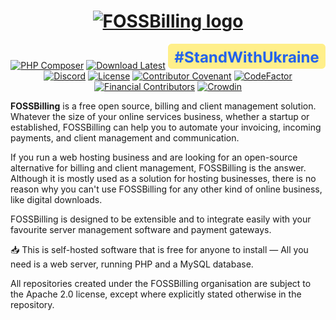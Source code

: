 <h1 align="center">
  <a href="https://fossbilling.org/">
    <picture>
      <source media="(prefers-color-scheme: dark)" srcset="https://raw.githubusercontent.com/FOSSBilling/fossbilling.org/main/public/img/wordmark-white.png">
      <img alt="FOSSBilling logo" src="https://raw.githubusercontent.com/FOSSBilling/fossbilling.org/main/public/img/wordmark-black.png" height="100">
    </picture>
  </a>
  <br>
</h1>

<div align="center">
  
[![PHP Composer](https://github.com/fossbilling/fossbilling/actions/workflows/php-ci.yml/badge.svg)](https://github.com/fossbilling/fossbilling/actions/workflows/php-ci.yml)
[![Download Latest](https://img.shields.io/github/downloads/fossbilling/fossbilling/total)](https://github.com/fossbilling/fossbilling/releases/latest)
[![Stand With Ukraine](https://raw.githubusercontent.com/vshymanskyy/StandWithUkraine/main/badges/StandWithUkraine.svg)](https://stand-with-ukraine.pp.ua)
[![Discord](https://img.shields.io/discord/747432407757488179?color=%237289FA&logo=discord&logoColor=%23FFF)](https://fossbilling.org/discord)
[![License](https://img.shields.io/badge/License-Apache%202.0-blue.svg)](https://opensource.org/licenses/Apache-2.0)
[![Contributor Covenant](https://img.shields.io/badge/Contributor%20Covenant-2.1-4baaaa.svg)](CODE_OF_CONDUCT.md) 
[![CodeFactor](https://www.codefactor.io/repository/github/fossbilling/fossbilling/badge)](https://www.codefactor.io/repository/github/fossbilling/fossbilling)
[![Financial Contributors](https://opencollective.com/fossbilling/tiers/badge.svg?color=brightgreen)](https://opencollective.com/fossbilling)
[![Crowdin](https://badges.crowdin.net/e/c70c78b4ab1e71424ce53dcf6bca9b12/localized.svg)](https://fossbilling.crowdin.com/FOSSBilling)
</div>

**FOSSBilling** is a free open source, billing and client management solution. Whatever the size of your online services business, whether a startup or established, FOSSBilling can help you to automate your invoicing, incoming payments, and client management and communication.

If you run a web hosting business and are looking for an open-source alternative for billing and client management, FOSSBilling is the answer. Although it is mostly used as a solution for hosting businesses, there is no reason why you can't use FOSSBilling for any other kind of online business, like digital downloads. 

FOSSBilling is designed to be extensible and to integrate easily with your favourite server management software and payment gateways.

📥 This is self-hosted software that is free for anyone to install — All you need is a web server, running PHP and a MySQL database.

All repositories created under the FOSSBilling organisation are subject to the Apache 2.0 license, except where explicitly stated otherwise in the repository.
